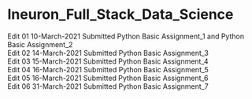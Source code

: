 # Ineuron_Full_Stack_Data_Science  
Edit 01 10-March-2021 Submitted Python Basic Assignment_1 and Python Basic Assignment_2  
Edit 02 14-March-2021 Submitted Python Basic Assignment_3  
Edit 03 15-March-2021 Submitted Python Basic Assignment_4  
Edit 04 16-March-2021 Submitted Python Basic Assignment_5  
Edit 05 16-March-2021 Submitted Python Basic Assignment_6  
Edit 06 31-March-2021 Submitted Python Basic Assignment_7  
